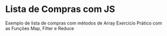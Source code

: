 # Lista de Compras com JS

Exemplo de lista de compras com métodos de Array
Exercício Prático com as Funções Map, Filter e Reduce
